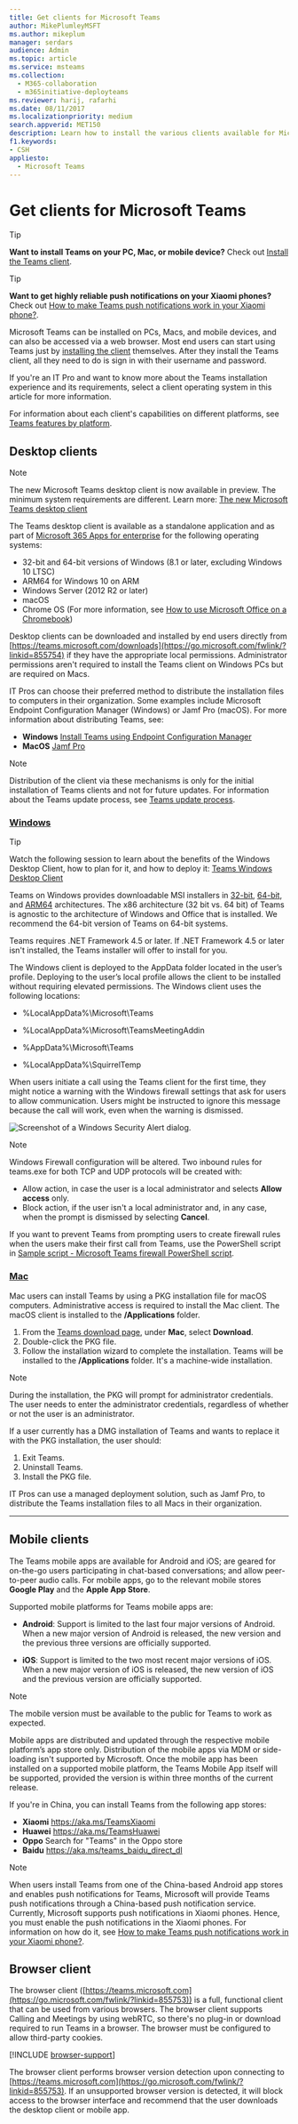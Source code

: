 ```yaml
---
title: Get clients for Microsoft Teams
author: MikePlumleyMSFT
ms.author: mikeplum
manager: serdars
audience: Admin
ms.topic: article
ms.service: msteams
ms.collection: 
  - M365-collaboration
  - m365initiative-deployteams
ms.reviewer: harij, rafarhi
ms.date: 08/11/2017
ms.localizationpriority: medium
search.appverid: MET150
description: Learn how to install the various clients available for Microsoft Teams on PCs, Macs, and mobile devices.
f1.keywords:
- CSH
appliesto: 
  - Microsoft Teams
---
```


# Get clients for Microsoft Teams

> [!TIP]
> **Want to install Teams on your PC, Mac, or mobile device?** Check out [Install the Teams client](https://go.microsoft.com/fwlink/?linkid=855754).

> [!TIP]
> **Want to get highly reliable push notifications on your Xiaomi phones?** Check out [How to make Teams push notifications work in your Xiaomi phone?](devices/xiaomi-push-notifications.md#how-to-make-teams-push-notifications-work-in-your-xiaomi-phone).

Microsoft Teams can be installed on PCs, Macs, and mobile devices, and can also be accessed via a web browser. Most end users can start using Teams just by [installing the client](https://go.microsoft.com/fwlink/?linkid=855754) themselves. After they install the Teams client, all they need to do is sign in with their username and password.

If you're an IT Pro and want to know more about the Teams installation experience and its requirements, select a client operating system in this article for more information.

For information about each client's capabilities on different platforms, see [Teams features by platform](https://support.microsoft.com/office/teams-features-by-platform-debe7ff4-7db4-4138-b7d0-fcc276f392d3).

## Desktop clients

>[!Note]
>The new Microsoft Teams desktop client is now available in preview. The minimum system requirements are different. Learn more: [The new Microsoft Teams desktop client](new-teams-desktop-admin.md)

The Teams desktop client is available as a standalone application and as part of [Microsoft 365 Apps for enterprise](/deployoffice/teams-install) for the following operating systems:

- 32-bit and 64-bit versions of Windows (8.1 or later, excluding Windows 10 LTSC) 
- ARM64 for Windows 10 on ARM 
- Windows Server (2012 R2 or later)
- macOS
- Chrome OS (For more information, see [How to use Microsoft Office on a Chromebook](https://support.office.com/article/how-to-install-and-run-microsoft-office-on-a-chromebook-32f14a23-2c1a-4579-b973-d4b1d78561ad))

Desktop clients can be downloaded and installed by end users directly from [https://teams.microsoft.com/downloads](https://go.microsoft.com/fwlink/?linkid=855754) if they have the appropriate local permissions. Administrator permissions aren't required to install the Teams client on Windows PCs but are required on Macs.

IT Pros can choose their preferred method to distribute the installation files to computers in their organization. Some examples include Microsoft Endpoint Configuration Manager (Windows) or Jamf Pro (macOS). For more information about distributing Teams, see:

- **Windows** [Install Teams using Endpoint Configuration Manager](msi-deployment.md)
- **MacOS** [Jamf Pro](https://www.jamf.com/products/jamf-pro/)

> [!NOTE]
> Distribution of the client via these mechanisms is only for the initial installation of Teams clients and not for future updates. For information about the Teams update process, see [Teams update process](teams-client-update.md).

### [Windows](#tab/Windows)

> [!TIP]
> Watch the following session to learn about the benefits of the Windows Desktop Client, how to plan for it, and how to deploy it: [Teams Windows Desktop Client](https://aka.ms/teams-clients)

Teams on Windows provides downloadable MSI installers in [32-bit](https://teams.microsoft.com/downloads/desktopurl?env=production&plat=windows&managedInstaller=true&download=true), [64-bit](https://teams.microsoft.com/downloads/desktopurl?env=production&plat=windows&arch=x64&managedInstaller=true&download=true), and [ARM64](https://teams.microsoft.com/downloads/desktopurl?env=production&plat=windows&arch=arm64&managedInstaller=true&download=true) architectures. The x86 architecture (32 bit vs. 64 bit) of Teams is agnostic to the architecture of Windows and Office that is installed. We recommend the 64-bit version of Teams on 64-bit systems.

Teams requires .NET Framework 4.5 or later. If .NET Framework 4.5 or later isn't installed, the Teams installer will offer to install for you.

The Windows client is deployed to the AppData folder located in the user’s profile. Deploying to the user’s local profile allows the client to be installed without requiring elevated permissions. The Windows client uses the following locations:

- %LocalAppData%\\Microsoft\\Teams

- %LocalAppData%\\Microsoft\\TeamsMeetingAddin

- %AppData%\\Microsoft\\Teams

- %LocalAppData%\\SquirrelTemp

When users initiate a call using the Teams client for the first time, they might notice a warning with the Windows firewall settings that ask for users to allow communication. Users might be instructed to ignore this message because the call will work, even when the warning is dismissed.

![Screenshot of a Windows Security Alert dialog.](media/Get_clients_for_Microsoft_Teams_image3.png)

> [!NOTE]
> Windows Firewall configuration will be altered. Two inbound rules for teams.exe for both TCP and UDP protocols will be created with:
> - Allow action, in case the user is a local administrator and selects **Allow access** only.
> - Block action, if the user isn't a local administrator and, in any case, when the prompt is dismissed by selecting **Cancel**.

If you want to prevent Teams from prompting users to create firewall rules when the users make their first call from Teams, use the PowerShell script in [Sample script - Microsoft Teams firewall PowerShell script](client-firewall-script.md).

### [Mac](#tab/Mac)

Mac users can install Teams by using a PKG installation file for macOS computers. Administrative access is required to install the Mac client. The macOS client is installed to the **/Applications** folder.

1. From the [Teams download page](https://teams.microsoft.com/downloads), under **Mac**, select **Download**.
2. Double-click the PKG file.
3. Follow the installation wizard to complete the installation.
   Teams will be installed to the **/Applications** folder. It's a machine-wide installation.

> [!NOTE]
> During the installation, the PKG will prompt for administrator credentials. The user needs to enter the administrator credentials, regardless of whether or not the user is an administrator.

If a user currently has a DMG installation of Teams and wants to replace it with the PKG installation, the user should:

1. Exit Teams.
2. Uninstall Teams.
3. Install the PKG file.

IT Pros can use a managed deployment solution, such as Jamf Pro, to distribute the Teams installation files to all Macs in their organization.

---

## Mobile clients

The Teams mobile apps are available for Android and iOS; are geared for on-the-go users participating in chat-based conversations; and allow peer-to-peer audio calls. For mobile apps, go to the relevant mobile stores **Google Play** and the **Apple App Store**.

Supported mobile platforms for Teams mobile apps are:

- **Android**: Support is limited to the last four major versions of Android. When a new major version of Android is released, the new version and the previous three versions are officially supported.

- **iOS**: Support is limited to the two most recent major versions of iOS. When a new major version of iOS is released, the new version of iOS and the previous version are officially supported.

> [!NOTE]
> The mobile version must be available to the public for Teams to work as expected.

Mobile apps are distributed and updated through the respective mobile platform’s app store only. Distribution of the mobile apps via MDM or side-loading isn't supported by Microsoft. Once the mobile app has been installed on a supported mobile platform, the Teams Mobile App itself will be supported, provided the version is within three months of the current release.

If you're in China, you can install Teams from the following app stores:

- **Xiaomi** <https://aka.ms/TeamsXiaomi>
- **Huawei** <https://aka.ms/TeamsHuawei>
- **Oppo** Search for "Teams" in the Oppo store
- **Baidu** <https://aka.ms/teams_baidu_direct_dl>

> [!NOTE]
> When users install Teams from one of the China-based Android app stores and enables push notifications for Teams, Microsoft will provide Teams push notifications through a China-based push notification service.
>Currently, Microsoft supports push notifications in Xiaomi phones. Hence, you must enable the push notifications in the Xiaomi phones. For information on how do it, see [How to make Teams push notifications work in your Xiaomi phone?](devices/xiaomi-push-notifications.md#how-to-make-teams-push-notifications-work-in-your-xiaomi-phone). 

## Browser client

The browser client ([https://teams.microsoft.com](https://go.microsoft.com/fwlink/?linkid=855753)) is a full, functional client that can be used from various browsers. The browser client supports Calling and Meetings by using webRTC, so there's no plug-in or download required to run Teams in a browser. The browser must be configured to allow third-party cookies.

[!INCLUDE [browser-support](includes/browser-support.md)]

The browser client performs browser version detection upon connecting to [https://teams.microsoft.com](https://go.microsoft.com/fwlink/?linkid=855753). If an unsupported browser version is detected, it will block access to the browser interface and recommend that the user downloads the desktop client or mobile app.
